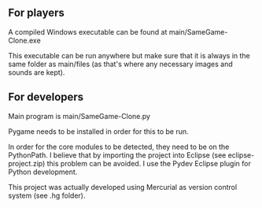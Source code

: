 For players
-------------
A compiled Windows executable can be found at main/SameGame-Clone.exe

This executable can be run anywhere but make sure that it is always in the
same folder as main/files (as that's where any necessary images and sounds are kept).


For developers
----------------
Main program is main/SameGame-Clone.py

Pygame needs to be installed in order for this to be run.

In order for the core modules to be detected, they need to be on the PythonPath.
I believe that by importing the project into Eclipse (see eclipse-project.zip)
this problem can be avoided. I use the Pydev Eclipse plugin for Python development.

This project was actually developed using Mercurial as version control system (see .hg folder).